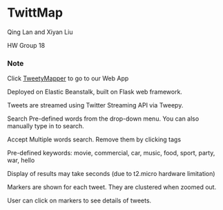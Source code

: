 # TwittMap
Qing Lan and Xiyan Liu

HW Group 18
### Note
Click [TweetyMapper](http://lowcost-env.k37mkpdspy.us-east-1.elasticbeanstalk.com/) to go to our Web App

Deployed on Elastic Beanstalk, built on Flask web framework. 

Tweets are streamed using Twitter Streaming API via Tweepy.

Search Pre-defined words from the drop-down menu. You can also manually type in to search.

Accept Multiple words search. Remove them by clicking tags

Pre-defined keywords: movie, commercial, car, music, food, sport, party, war, hello

Display of results may take seconds (due to t2.micro hardware limitation)

Markers are shown for each tweet. They are clustered when zoomed out.

User can click on markers to see details of tweets.
